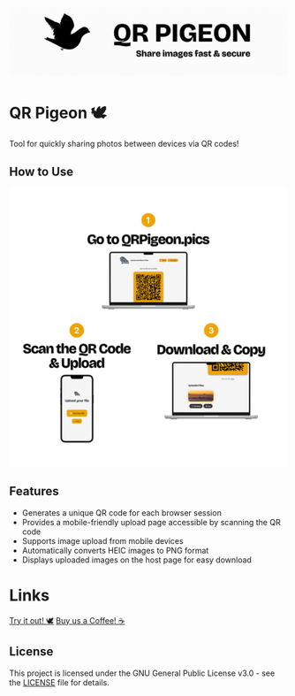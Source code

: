 # [![QR Pigeon Banner](./static/readme/banner.gif)](https://www.qrpigeon.pics/)

# QR Pigeon 🕊️

Tool for quickly sharing photos between devices via QR codes!

## How to Use

![How to Use](./static/readme/tutorial.png)

## Features

- Generates a unique QR code for each browser session
- Provides a mobile-friendly upload page accessible by scanning the QR code
- Supports image upload from mobile devices
- Automatically converts HEIC images to PNG format
- Displays uploaded images on the host page for easy download

# Links

[Try it out! 🕊️](https://qrpigeon.pics)
[Buy us a Coffee! ☕](https://www.buymeacoffee.com/qrpigeon)

## License

This project is licensed under the GNU General Public License v3.0 - see the [LICENSE](LICENSE) file for details.️

